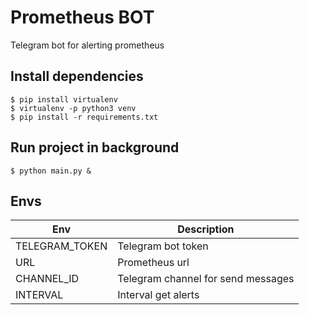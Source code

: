 # Prometheus BOT
Telegram bot for alerting prometheus 


## Install dependencies
```
$ pip install virtualenv 
$ virtualenv -p python3 venv
$ pip install -r requirements.txt
```

## Run project in background
```
$ python main.py &
```

## Envs
| Env            | Description                        |
|----------------|------------------------------------|
| TELEGRAM_TOKEN | Telegram bot token                 |
| URL            | Prometheus url                     |
| CHANNEL_ID     | Telegram channel for send messages |
| INTERVAL       | Interval get alerts                |
